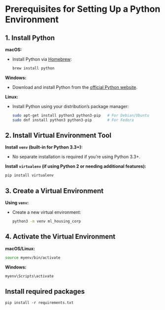 # Prerequisites for Setting Up a Python Environment

## 1. **Install Python**

**macOS:**

- Install Python via [Homebrew](https://brew.sh):
  ```bash
  brew install python
  ```

**Windows:**

- Download and install Python from the [official Python website](https://www.python.org/downloads/).

**Linux:**

- Install Python using your distribution’s package manager:
  ```bash
  sudo apt-get install python3 python3-pip   # For Debian/Ubuntu
  sudo dnf install python3 python3-pip       # For Fedora
  ```

## 2. **Install Virtual Environment Tool**

**Install `venv` (built-in for Python 3.3+):**

- No separate installation is required if you’re using Python 3.3+.

**Install `virtualenv` (if using Python 2 or needing additional features):**

```bash
pip install virtualenv
```

## 3. **Create a Virtual Environment**

**Using `venv`:**

- Create a new virtual environment:
  ```bash
  python3 -m venv ml_housing_corp
  ```

## 4. **Activate the Virtual Environment**

**macOS/Linux:**

```bash
source myenv/bin/activate
```

**Windows:**

```bash
myenv\Scripts\activate

```

## Install required packages

```
pip install -r requirements.txt
```

